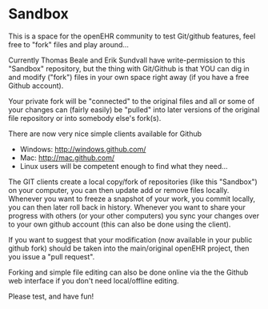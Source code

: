 Sandbox
=======

This is a space for the openEHR community to test Git/github features, feel free to "fork" files and play around...

Currently Thomas Beale and Erik Sundvall have write-permission to this "Sandbox" repository, but the thing with 
Git/Github  is that YOU can dig in and modify ("fork") files in your own space right away (if you have a free 
Github account).

Your private fork will be "connected" to the original files and all or some of your changes can (fairly easily) 
be "pulled" into later versions of the original file repository or into somebody else's fork(s).

There are now very nice simple clients available for Github
- Windows: http://windows.github.com/
- Mac: http://mac.github.com/
- Linux users will be competent enough to find what they need...

The GIT clients create a local copy/fork of repositories (like this "Sandbox") on your computer, you can then
update add or remove files locally. Whenever you want to freeze a snapshot of your work, you commit locally, 
you can then later roll back in history. Whenever you want to share your progress with others (or your other 
computers) you sync your changes over to your own github account (this can also be done using the client). 

If you want to suggest that your modification (now available in your public github fork) should be taken into
the main/original openEHR project, then you issue a "pull request".

Forking and simple file editing can also be done online via the the Github web interface if you don't need 
local/offline editing.

Please test, and have fun!
